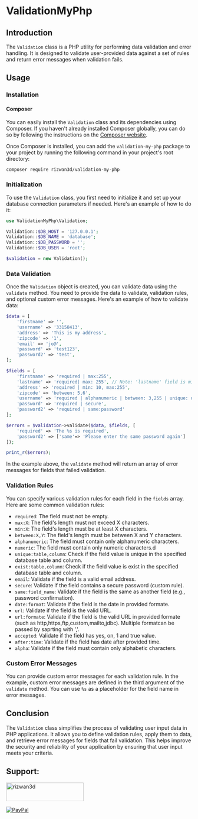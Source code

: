 # ValidationMyPhp
## Introduction

The `Validation` class is a PHP utility for performing data validation and error handling. It is designed to validate user-provided data against a set of rules and return error messages when validation fails.

## Usage

### Installation

#### Composer

You can easily install the `Validation` class and its dependencies using Composer. If you haven't already installed Composer globally, you can do so by following the instructions on the [Composer website](https://getcomposer.org/download/).

Once Composer is installed, you can add the `validation-my-php` package to your project by running the following command in your project's root directory:

```bash
composer require rizwan3d/validation-my-php
```

### Initialization

To use the `Validation` class, you first need to initialize it and set up your database connection parameters if needed. Here's an example of how to do it:

```php
use ValidationMyPhp\Validation;

Validation::$DB_HOST = '127.0.0.1';
Validation::$DB_NAME = 'database';
Validation::$DB_PASSWORD = '';
Validation::$DB_USER = 'root';

$validation = new Validation();
```

### Data Validation

Once the `Validation` object is created, you can validate data using the `validate` method. You need to provide the data to validate, validation rules, and optional custom error messages. Here's an example of how to validate data:

```php
$data = [
    'firstname' => '',
    'username' => '33158413',
    'address' => 'This is my address',
    'zipcode' => '1',
    'email' => 'jo@',
    'password' => 'test123',
    'password2' => 'test',
];

$fields = [
    'firstname' => 'required | max:255',
    'lastname' => 'required| max: 255', // Note: 'lastname' field is missing in the data
    'address' => 'required | min: 10, max:255',
    'zipcode' => 'between: 5,6',
    'username' => 'required | alphanumeric | between: 3,255 | unique: users,username',
    'password' => 'required | secure',
    'password2' => 'required | same:password'
];

$errors = $validation->validate($data, $fields, [
    'required' => 'The %s is required',
    'password2' => ['same'=> 'Please enter the same password again']
]);

print_r($errors);
```

In the example above, the `validate` method will return an array of error messages for fields that failed validation.

### Validation Rules

You can specify various validation rules for each field in the `fields` array. Here are some common validation rules:

- `required`: The field must not be empty.
- `max:X`: The field's length must not exceed X characters.
- `min:X`: The field's length must be at least X characters.
- `between:X,Y`: The field's length must be between X and Y characters.
- `alphanumeric`: The field must contain only alphanumeric characters.
- `numeric`: The field must contain only numeric characters.d
- `unique:table,column`: Check if the field value is unique in the specified database table and column.
- `exist:table,column`: Check if the field value is exist in the specified database table and column.
- `email`: Validate if the field is a valid email address.
- `secure`: Validate if the field contains a secure password (custom rule).
- `same:field_name`: Validate if the field is the same as another field (e.g., password confirmation).
- `date:format`: Validate if the field is the date in provided formate.
- `url`: Validate if the field is the valid URL.
- `url:formate`: Validate if the field is the valid URL in provided formate (such as http,https,ftp,custom,mailto,jdbc). Multiple formatcan be passed by saprting with ','.
- `accepted`: Validate if the field has yes, on, 1 and true value. 
- `after:time`: Validate if the field has date after provided time. 
- `alpha`: Validate if the field must contain only alphabetic characters. 

### Custom Error Messages

You can provide custom error messages for each validation rule. In the example, custom error messages are defined in the third argument of the `validate` method. You can use `%s` as a placeholder for the field name in error messages.

## Conclusion

The `Validation` class simplifies the process of validating user input data in PHP applications. It allows you to define validation rules, apply them to data, and retrieve error messages for fields that fail validation. This helps improve the security and reliability of your application by ensuring that user input meets your criteria.

## Support:
<p><a href="https://www.buymeacoffee.com/rizwan3d"> <img align="left" src="https://cdn.buymeacoffee.com/buttons/v2/default-yellow.png" height="50" width="210" alt="rizwan3d" /></a></p><br><br><br>

[![PayPal](https://img.shields.io/badge/PayPal-00457C?style=for-the-badge&logo=paypal&logoColor=white)](https://paypal.me/rizwan3d) 

